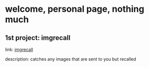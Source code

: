 # welcome, personal page, nothing much

## 1st project: imgrecall

link: [imgrecall](https://github.com/user-74/imgrecall)

description: catches any images that are sent to you but recalled
